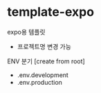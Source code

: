 # template-expo

expo용 템플릿
  - 프로젝트명 변경 가능

ENV 분기
  [create from root]
  - .env.development
  - .env.production

